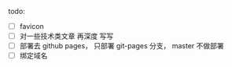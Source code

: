 todo:

* [ ] favicon
* [ ] 对一些技术类文章 再深度 写写
* [ ] 部署去 github pages， 只部署  git-pages 分支， master 不做部署
* [ ] 绑定域名